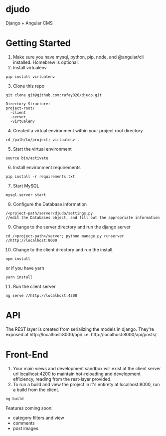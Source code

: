 # djudo
Django + Angular CMS

# Getting Started
1. Make sure you have mysql, python, pip, node, and @angular/cli installed. Homebrew is optional.
2. Install virtualenv
```
pip install virtualenv
```
3. Clone this repo
```
git clone git@github.com:rafay826/djudo.git
```
```
Directory Structure:
project-root/
  -client
  -server
  -virtualenv
```
4. Created a virtual environment within your project root directory
```
cd /path/to/project; virtualenv .
```
5. Start the virtual environment
```
source bin/activate
```
6. Install environment requirements
```
pip install -r requirements.txt
```
7. Start MySQL
```
mysql.server start
```
8. Configure the Database information
```
/<project-path/server/djudo/settings.py
//edit the Databases object, and fill out the appropriate information
```
9. Change to the server directory and run the django server
```
cd /<project-path>/server; python manage.py runserver //http://localhost:8000
```
10. Change to the client directory and run the install.
```
npm install
```
or if you have yarn
```
yarn install
```
11. Run the client server
```
ng serve //http://localhost:4200
```

# API
The REST layer is created from serializing the models in django. They're exposed at http://localhost:8000/api/
i.e. http://localhost:8000/api/posts/

# Front-End
1. Your main views and development sandbox will exist at the client server url localhost:4200 to maintain hot-reloading and development efficiency, reading from the rest-layer provided.
2. To run a build and view the project in it's entirety at localhost:8000, run a build from the client.
```
ng build
```

Features coming soon:
- category filters and view
- comments
- post images
